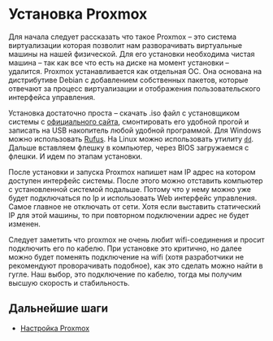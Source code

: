 # Установка Proxmox

Для начала следует рассказать что такое Proxmox – это система виртуализации которая позволит нам разворачивать виртуальные машины на нашей физической. Для его установки необходима чистая машина – так как все что есть на диске на момент установки – удалится. Proxmox устанавливается как отдельная ОС. Она основана на дистрибутиве Debian с добавлением собственных пакетов, которые отвечают за процесс виртуализации и отображения пользовательского интерфейса управления.

Установка достаточно проста – скачать .iso файл с установщиком системы с [официального сайта](https://www.proxmox.com/en/downloads), смонтировать его удобной прогой и записать на USB накопитель любой удобной программой. Для Windows можно использовать [Rufus](https://rufus.ie/ru/). На Linux можно использовать утилиту [`dd`](./../../linux/commands/dd.md). Дальше вставляем флешку в компьютер, через BIOS загружаемся с флешки. И идем по этапам установки.

После установки и запуска Proxmox напишет нам IP адрес на котором доступен интерфейс системы. После этого можно отставить компьютер с установленной системой подальше. Потому что у нему можно уже будет подключаться по Ip и использовать Web интерфейс управления. Самое главное не отключать от сети. Хотя если выставить статический IP для этой машины, то при повторном подключении адрес не будет изменен.

Следует заметить что proxmox не очень любит wifi-соединения и просит подключить его по кабелю. При установке это критично, но далее можно будет поменять подключение на wifi (хотя разработчики не рекомендуют проворачивать подобное), как это сделать можно найти в гугле. Наш выбор, это подключение по кабелю, тогда мы получим высшую скорость и стабильность.

## Дальнейшие шаги

- [Настройка Proxmox](./proxmox-configurate.md)
